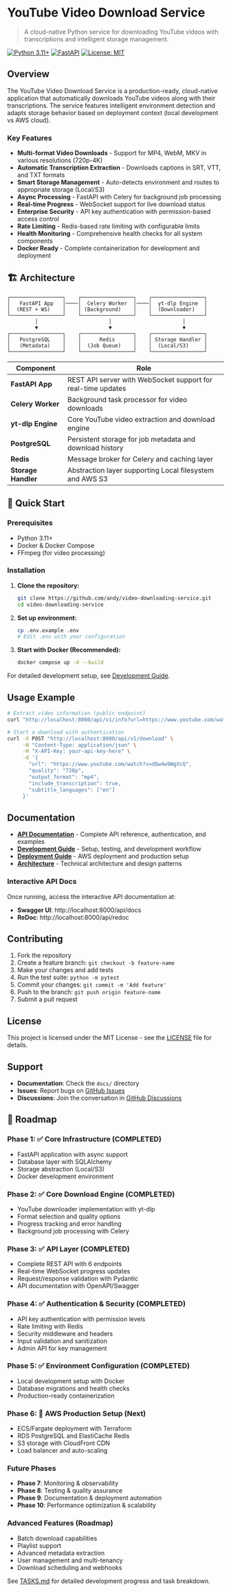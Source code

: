 # YouTube Video Download Service

> A cloud-native Python service for downloading YouTube videos with transcriptions and intelligent storage management.

[![Python 3.11+](https://img.shields.io/badge/python-3.11+-blue.svg)](https://www.python.org/downloads/)
[![FastAPI](https://img.shields.io/badge/FastAPI-0.104.1-green.svg)](https://fastapi.tiangolo.com/)
[![License: MIT](https://img.shields.io/badge/License-MIT-yellow.svg)](https://opensource.org/licenses/MIT)

## Overview

The YouTube Video Download Service is a production-ready, cloud-native application that automatically downloads YouTube videos along with their transcriptions. The service features intelligent environment detection and adapts storage behavior based on deployment context (local development vs AWS cloud).

### Key Features

- **Multi-format Video Downloads** - Support for MP4, WebM, MKV in various resolutions (720p-4K)
- **Automatic Transcription Extraction** - Downloads captions in SRT, VTT, and TXT formats
- **Smart Storage Management** - Auto-detects environment and routes to appropriate storage (Local/S3)
- **Async Processing** - FastAPI with Celery for background job processing
- **Real-time Progress** - WebSocket support for live download status
- **Enterprise Security** - API key authentication with permission-based access control
- **Rate Limiting** - Redis-based rate limiting with configurable limits
- **Health Monitoring** - Comprehensive health checks for all system components
- **Docker Ready** - Complete containerization for development and deployment

## 🏗️ Architecture

```
┌─────────────────┐    ┌─────────────────┐    ┌─────────────────┐
│   FastAPI App   │────│  Celery Worker  │────│  yt-dlp Engine  │
│  (REST + WS)    │    │ (Background)    │    │  (Downloader)   │
└─────────────────┘    └─────────────────┘    └─────────────────┘
         │                       │                       │
         ▼                       ▼                       ▼
┌─────────────────┐    ┌─────────────────┐    ┌─────────────────┐
│   PostgreSQL    │    │      Redis      │    │ Storage Handler │
│   (Metadata)    │    │  (Job Queue)    │    │  (Local/S3)     │
└─────────────────┘    └─────────────────┘    └─────────────────┘
```

| Component | Role |
|-----------|------|
| **FastAPI App** | REST API server with WebSocket support for real-time updates |
| **Celery Worker** | Background task processor for video downloads |
| **yt-dlp Engine** | Core YouTube video extraction and download engine |
| **PostgreSQL** | Persistent storage for job metadata and download history |
| **Redis** | Message broker for Celery and caching layer |
| **Storage Handler** | Abstraction layer supporting Local filesystem and AWS S3 |

## 🚀 Quick Start

### Prerequisites

- Python 3.11+
- Docker & Docker Compose
- FFmpeg (for video processing)

### Installation

1. **Clone the repository:**
   ```bash
   git clone https://github.com/andy/video-downloading-service.git
   cd video-downloading-service
   ```

2. **Set up environment:**
   ```bash
   cp .env.example .env
   # Edit .env with your configuration
   ```

3. **Start with Docker (Recommended):**
   ```bash
   docker compose up -d --build
   ```

For detailed development setup, see [Development Guide](docs/DEVELOPMENT.md).

## Usage Example

```bash
# Extract video information (public endpoint)
curl "http://localhost:8000/api/v1/info?url=https://www.youtube.com/watch?v=dQw4w9WgXcQ"

# Start a download with authentication
curl -X POST "http://localhost:8000/api/v1/download" \
     -H "Content-Type: application/json" \
     -H "X-API-Key: your-api-key-here" \
     -d '{
       "url": "https://www.youtube.com/watch?v=dQw4w9WgXcQ",
       "quality": "720p",
       "output_format": "mp4",
       "include_transcription": true,
       "subtitle_languages": ["en"]
     }'
```

## Documentation

- **[API Documentation](docs/API.md)** - Complete API reference, authentication, and examples
- **[Development Guide](docs/DEVELOPMENT.md)** - Setup, testing, and development workflow
- **[Deployment Guide](docs/DEPLOYMENT.md)** - AWS deployment and production setup
- **[Architecture](docs/ARCHITECTURE.md)** - Technical architecture and design patterns

### Interactive API Docs
Once running, access the interactive API documentation at:
- **Swagger UI**: http://localhost:8000/api/docs
- **ReDoc**: http://localhost:8000/api/redoc

## Contributing

1. Fork the repository
2. Create a feature branch: `git checkout -b feature-name`
3. Make your changes and add tests
4. Run the test suite: `python -m pytest`
5. Commit your changes: `git commit -m 'Add feature'`
6. Push to the branch: `git push origin feature-name`
7. Submit a pull request

## License

This project is licensed under the MIT License - see the [LICENSE](LICENSE) file for details.

## Support

- **Documentation**: Check the `docs/` directory
- **Issues**: Report bugs on [GitHub Issues](https://github.com/andy/video-downloading-service/issues)
- **Discussions**: Join the conversation in [GitHub Discussions](https://github.com/andy/video-downloading-service/discussions)

## 🚀 Roadmap

### Phase 1: ✅ Core Infrastructure (COMPLETED)
- FastAPI application with async support
- Database layer with SQLAlchemy
- Storage abstraction (Local/S3)
- Docker development environment

### Phase 2: ✅ Core Download Engine (COMPLETED)
- YouTube downloader implementation with yt-dlp
- Format selection and quality options
- Progress tracking and error handling
- Background job processing with Celery

### Phase 3: ✅ API Layer (COMPLETED)
- Complete REST API with 6 endpoints
- Real-time WebSocket progress updates
- Request/response validation with Pydantic
- API documentation with OpenAPI/Swagger

### Phase 4: ✅ Authentication & Security (COMPLETED)
- API key authentication with permission levels
- Rate limiting with Redis
- Security middleware and headers
- Input validation and sanitization
- Admin API for key management

### Phase 5: ✅ Environment Configuration (COMPLETED)
- Local development setup with Docker
- Database migrations and health checks
- Production-ready containerization

### Phase 6: 🎯 AWS Production Setup (Next)
- ECS/Fargate deployment with Terraform
- RDS PostgreSQL and ElastiCache Redis
- S3 storage with CloudFront CDN
- Load balancer and auto-scaling

### Future Phases
- **Phase 7**: Monitoring & observability
- **Phase 8**: Testing & quality assurance  
- **Phase 9**: Documentation & deployment automation
- **Phase 10**: Performance optimization & scalability

### Advanced Features (Roadmap)
- Batch download capabilities
- Playlist support  
- Advanced metadata extraction
- User management and multi-tenancy
- Download scheduling and webhooks

See [TASKS.md](docs/TASKS.md) for detailed development progress and task breakdown.